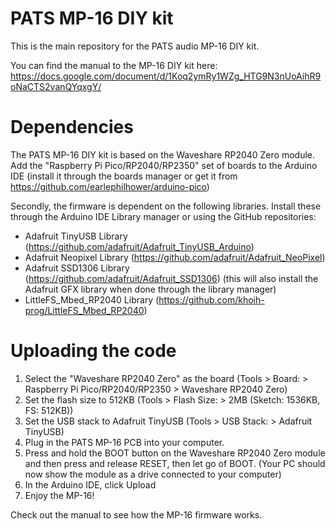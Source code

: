 # PATS MP-16 DIY kit
This is the main repository for the PATS audio MP-16 DIY kit.

You can find the manual to the MP-16 DIY kit here: https://docs.google.com/document/d/1Koq2ymRy1WZg_HTG9N3nUoAihR9oNaCTS2vanQYqxgY/

# Dependencies
The PATS MP-16 DIY kit is based on the Waveshare RP2040 Zero module.
Add the "Raspberry Pi Pico/RP2040/RP2350" set of boards to the Arduino IDE (install it through the boards manager or get it from https://github.com/earlephilhower/arduino-pico) 

Secondly, the firmware is dependent on the following libraries.
Install these through the Arduino IDE Library manager or using the GitHub repositories:
* Adafruit TinyUSB Library (https://github.com/adafruit/Adafruit_TinyUSB_Arduino)
* Adafruit Neopixel Library (https://github.com/adafruit/Adafruit_NeoPixel)
* Adafruit SSD1306 Library (https://github.com/adafruit/Adafruit_SSD1306) (this will also install the Adafruit GFX library when done through the library manager)
* LittleFS_Mbed_RP2040 Library (https://github.com/khoih-prog/LittleFS_Mbed_RP2040)

# Uploading the code
1. Select the "Waveshare RP2040 Zero" as the board (Tools > Board: > Raspberry Pi Pico/RP2040/RP2350 > Waveshare RP2040 Zero)
2. Set the flash size to 512KB (Tools > Flash Size: > 2MB (Sketch: 1536KB, FS: 512KB))
3. Set the USB stack to Adafruit TinyUSB (Tools > USB Stack: > Adafruit TinyUSB)
4. Plug in the PATS MP-16 PCB into your computer.
5. Press and hold the BOOT button on the Waveshare RP2040 Zero module and then press and release RESET, then let go of BOOT. (Your PC should now show the module as a drive connected to your computer)
6. In the Arduino IDE, click Upload
7. Enjoy the MP-16!

Check out the manual to see how the MP-16 firmware works.
